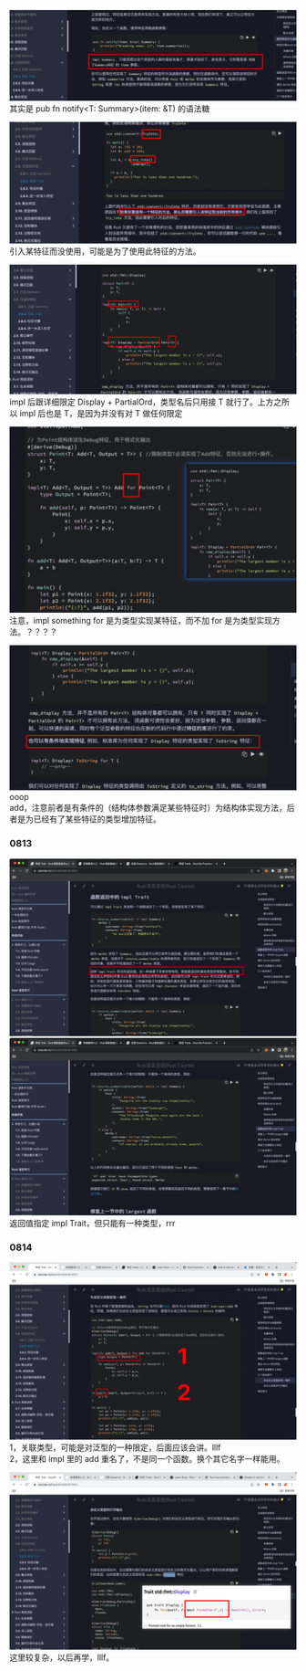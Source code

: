 ![](./img/2022-08-12-20-16-58.png)  
其实是 pub fn notify\<T: Summary>(item: &T) 的语法糖

![](./img/2022-08-12-21-10-15.png)  
引入某特征而没使用，可能是为了使用此特征的方法。

![](./img/2022-08-12-23-24-52.png)  
impl 后跟详细限定 Display + PartialOrd，类型名后只用接 T 就行了。上方之所以 impl 后也是 T，是因为并没有对 T 做任何限定

![](./img/2022-08-12-23-37-22.png)  
注意，impl something for 是为类型实现某特征，而不加 for 是为类型实现方法。？？？？

![](./img/2022-08-12-23-42-47.png)  
ooop  
add，注意前者是有条件的（结构体参数满足某些特征时）为结构体实现方法，后者是为已经有了某些特征的类型增加特征。

### 0813

![](./img/2022-08-13-22-44-20.png)  
![](./img/2022-08-13-22-44-39.png)
返回值指定 impl Trait，但只能有一种类型，rrr

### 0814

![](./img/2022-08-14-10-35-12.png)  
1，关联类型，可能是对泛型的一种限定，后面应该会讲。lllf  
2，这里和 impl 里的 add 重名了，不是同一个函数。换个其它名字一样能用。

![](./img/2022-08-14-10-43-28.png)  
这里较复杂，以后再学，lllf。
